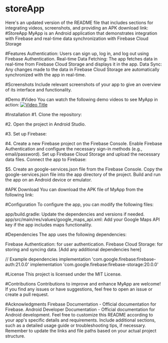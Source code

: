 # storeApp


Here's an updated version of the README file that includes sections for integrating videos, screenshots, and providing an APK download link:
#StoreApp
MyApp is an Android application that demonstrates integration with Firebase and real-time data synchronization with Firebase Cloud Storage

#Features
Authentication: Users can sign up, log in, and log out using Firebase Authentication.
Real-time Data Fetching: The app fetches data in real-time from Firebase Cloud Storage and displays it in the app.
Data Sync: Any changes made to the data in Firebase Cloud Storage are automatically synchronized with the app in real-time.


#Screenshots
Include relevant screenshots of your app to give an overview of its interface and functionality.


#Demo #Video
You can watch the following demo videos to see MyApp in action:
[![Video Title](https://img.youtube.com/vi/YOUR_VIDEO_ID/0.jpg)](https://youtube.com/shorts/r1MJ1EsaVis?feature=share)


#Installation
#1. Clone the repository:


#2. Open the project in Android Studio.

#3. Set up Firebase:

#4. Create a new Firebase project on the Firebase Console.
Enable Firebase Authentication and configure the necessary sign-in methods (e.g., email/password).
Set up Firebase Cloud Storage and upload the necessary data files.
Connect the app to Firebase:

$5. Create an google-services.json file from the Firebase Console.
Copy the google-services.json file into the app directory of the project.
Build and run the app on an Android device or emulator.


#APK Download
You can download the APK file of MyApp from the following link:




#Configuration
To configure the app, you can modify the following files:

app/build.gradle: Update the dependencies and versions if needed.
app/src/main/res/values/google_maps_api.xml: Add your Google Maps API key if the app includes maps functionality.


#Dependencies
The app uses the following dependencies:

Firebase Authentication: for user authentication.
Firebase Cloud Storage: for storing and syncing data.
[Add any additional dependencies here]

// Example dependencies
implementation 'com.google.firebase:firebase-auth:21.0.0'
implementation 'com.google.firebase:firebase-storage:20.0.0'


#License
This project is licensed under the MIT License.

#Contributions
Contributions to improve and enhance MyApp are welcome! If you find any issues or have suggestions, feel free to open an issue or create a pull request.


#Acknowledgments
Firebase Documentation - Official documentation for Firebase.
Android Developer Documentation - Official documentation for Android development.
Feel free to customize this README according to your app's specific details and requirements. Include additional sections, such as a detailed usage guide or troubleshooting tips, if necessary. Remember to update the links and file paths based on your actual project structure.
